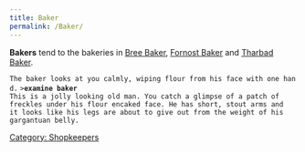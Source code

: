 ```yaml
---
title: Baker
permalink: /Baker/
---
```


**Bakers** tend to the bakeries in [Bree Baker](Bree_Baker "wikilink"),
[Fornost Baker](Fornost_Baker "wikilink") and [Tharbad
Baker](Tharbad_Baker "wikilink").

`The baker looks at you calmly, wiping flour from his face with one hand.`
`>`**`examine baker`**
`This is a jolly looking old man. You catch a glimpse of a patch of`
`freckles under his flour encaked face. He has short, stout arms and`
`it looks like his legs are about to give out from the weight of his`
`gargantuan belly.`

[Category: Shopkeepers](Category:_Shopkeepers "wikilink")